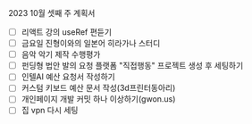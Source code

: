 2023 10월 셋째 주 계획서
- [ ] 리액트 강의 useRef 편듣기
- [ ] 금요일 진형이와의 일본어 히라가나 스터디
- [ ] 음악 악기 제작 수행평가
- [ ] 펀딩형 법안 발의 요청 플랫폼 "직접행동" 프로젝트 생성 후 세팅하기
- [ ] 인텔AI 예산 요청서 작성하기
- [ ] 커스텀 키보드 예산 문서 작성(3d프린터동아리)
- [ ] 개인페이지 개발 커밋 하나 이상하기(gwon.us)
- [ ] 집 vpn 다시 세팅
